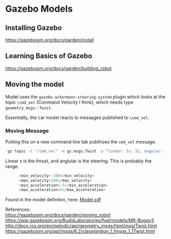# Gazebo Models

## Installing Gazebo

<https://gazebosim.org/docs/garden/install>

## Learning Basics of Gazebo

<https://gazebosim.org/docs/garden/building_robot>

## Moving the model

Model uses the `gazebo-ackermann-steering-system` plugin which looks at the topic `\cmd_vel` (Command Velocity I think), which needs type `geometry_msgs::Twist`.

Essentially, the car model reacts to messages published to `\cmd_vel`.

### Moving Message

Putting this on a new command line tab publihses the `cmd_vel` message.

```bash
 gz topic -t "/cmd_vel" -m gz.msgs.Twist -p "linear: {x: 5}, angular: {z: 5}"
```

Linear x is the thrust, and anglular is the steering. This is probably the range:

```c
      <min_velocity>-100</min_velocity>
      <max_velocity>100</max_velocity>
      <min_acceleration>-5</min_acceleration>
      <max_acceleration>5</max_acceleration>
```
Found in the model definiton, here: [Model.sdf](./MR-Buggy3/model.sdf)

References: \
<https://gazebosim.org/docs/garden/moving_robot>
<https://app.gazebosim.org/RudisLaboratories/fuel/models/MR-Buggy3>
<http://docs.ros.org/en/melodic/api/geometry_msgs/html/msg/Twist.html>
<https://gazebosim.org/api/msgs/6.2/classignition_1_1msgs_1_1Twist.html>